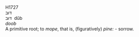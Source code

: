 <body>
  <p>H1727<br>  דּוּב  <br> דּוּב  ‎  dûb  <br><i>doob </i><br>A primitive root; to <i>mope</i>, that is, (figuratively) <i>pine: - </i>sorrow.<br></p>
 </body>